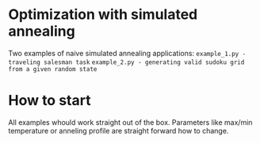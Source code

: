 # Optimization with simulated annealing

Two examples of naive simulated annealing applications:
`example_1.py - traveling salesman task`
`example_2.py - generating valid sudoku grid from a given random state`

# How to start

All examples whould work straight out of the box. Parameters like max/min temperature or anneling profile are straight forward how to change.
